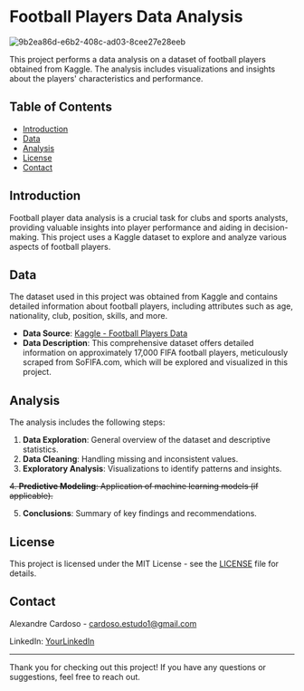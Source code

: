 # Football Players Data Analysis

![9b2ea86d-e6b2-408c-ad03-8cee27e28eeb](https://github.com/alexkrdozo/fifa-stats/assets/130511848/f2f655e4-ed14-4164-841b-904c8432e4ee)


This project performs a data analysis on a dataset of football players obtained from Kaggle. The analysis includes visualizations and insights about the players' characteristics and performance.

## Table of Contents

- [Introduction](#introduction)
- [Data](#data)
- [Analysis](#analysis)
- [License](#license)
- [Contact](#contact)

## Introduction

Football player data analysis is a crucial task for clubs and sports analysts, providing valuable insights into player performance and aiding in decision-making. This project uses a Kaggle dataset to explore and analyze various aspects of football players.

## Data

The dataset used in this project was obtained from Kaggle and contains detailed information about football players, including attributes such as age, nationality, club, position, skills, and more.

- **Data Source**: [Kaggle - Football Players Data](https://www.kaggle.com/datasets/maso0dahmed/football-players-data/code)
- **Data Description**: This comprehensive dataset offers detailed information on approximately 17,000 FIFA football players, meticulously scraped from SoFIFA.com, which will be explored and visualized in this project.

## Analysis

The analysis includes the following steps:

1. **Data Exploration**: General overview of the dataset and descriptive statistics.
2. **Data Cleaning**: Handling missing and inconsistent values.
3. **Exploratory Analysis**: Visualizations to identify patterns and insights.
   
~~4. **Predictive Modeling**: Application of machine learning models (if applicable).~~

5. **Conclusions**: Summary of key findings and recommendations.

## License

This project is licensed under the MIT License - see the [LICENSE](LICENSE) file for details.

## Contact

Alexandre Cardoso - [cardoso.estudo1@gmail.com](mailto:your.email@example.com)

LinkedIn: [YourLinkedIn](https://www.linkedin.com/in/alexancard)

---

Thank you for checking out this project! If you have any questions or suggestions, feel free to reach out.


